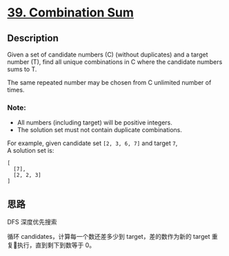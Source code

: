# [39. Combination Sum](https://leetcode.com/problems/combination-sum/)

## Description

Given a set of candidate numbers (C) (without duplicates) and a target number (T), find all unique combinations in C where the candidate numbers sums to T.

The same repeated number may be chosen from C unlimited number of times.

### Note:

- All numbers (including target) will be positive integers.
- The solution set must not contain duplicate combinations.

For example, given candidate set `[2, 3, 6, 7]` and target `7`,   
A solution set is:   
```
[
  [7],
  [2, 2, 3]
]
```

## 思路

DFS 深度优先搜索

循环 candidates，计算每一个数还差多少到 target，差的数作为新的 target 重复执行，直到剩下到数等于 0。
